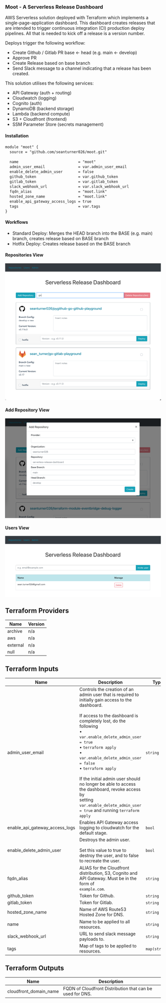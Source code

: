### Moot - A Serverless Release Dashboard

AWS Serverless solution deployed with Terraform which implements a single-page-application dashboard. This dashboard creates releases that are intended to trigger continuous integration (CI) production deploy pipelines. All that is needed to kick off a release is a version number.

Deploys trigger the following workflow:
  - Create Github / Gitlab PR base <- head (e.g. main <- develop)
  - Approve PR
  - Create Release based on base branch
  - Send Slack message to a channel indicating that a release has been created.

This solution utilises the following services:
  - API Gateway (auth + routing)
  - Cloudwatch (logging)
  - Cognito (auth)
  - DynamoDB (backend storage)
  - Lambda (backend compute)
  - S3 + Cloudfront (frontend)
  - SSM Parameter Store (secrets management)

#### Installation

```hcl
module "moot" {
  source = "github.com/seanturner026/moot.git"

  name                           = "moot"
  admin_user_email               = var.admin_user_email
  enable_delete_admin_user       = false
  github_token                   = var.github_token
  gitlab_token                   = var.gitlab_token
  slack_webhook_url              = var.slack_webhook_url
  fqdn_alias                     = "moot.link"
  hosted_zone_name               = "moot.link"
  enable_api_gateway_access_logs = true
  tags                           = var.tags
}
```

#### Workflows

- Standard Deploy: Merges the HEAD branch into the BASE (e.g. main) branch, creates release based on BASE branch
- Hotfix Deploy: Creates release based on the BASE branch


#### Repositories View

![alt text](https://github.com/seanturner026/moot/blob/main/assets/repositories.png?raw=true)

#### Add Repository View
![alt text](https://github.com/seanturner026/moot/blob/main/assets/repositories-add.png?raw=true)

#### Users View

![alt text](https://github.com/seanturner026/moot/blob/main/assets/users.png?raw=true)

## Terraform Providers

| Name | Version |
|------|---------|
| archive | n/a |
| aws | n/a |
| external | n/a |
| null | n/a |

## Terraform Inputs

| Name | Description | Type | Default | Required |
|------|-------------|------|---------|:--------:|
| admin\_user\_email | Controls the creation of an admin user that is required to initially gain access to the<br>dashboard.<br><br>If access to the dashboard is completely lost, do the following<br>• `var.enable_delete_admin_user = true`<br>• `terraform apply`<br>• `var.enable_delete_admin_user = false`<br>• `terraform apply`<br><br>If the initial admin user should no longer be able to access the dashboard, revoke access by<br>setting `var.enable_delete_admin_user = true` and running `terraform apply` | `string` | `""` | no |
| enable\_api\_gateway\_access\_logs | Enables API Gateway access logging to cloudwatch for the default stage. | `bool` | `false` | no |
| enable\_delete\_admin\_user | Destroys the admin user.<br><br>Set this value to true to destroy the user, and to false to recreate the user. | `bool` | `false` | no |
| fqdn\_alias | ALIAS for the Cloudfront distribution, S3, Cognito and API Gateway. Must be in the form of<br>`example.com`. | `string` | `""` | no |
| github\_token | Token for Github. | `string` | `""` | no |
| gitlab\_token | Token for Gitlab. | `string` | `""` | no |
| hosted\_zone\_name | Name of AWS Route53 Hosted Zone for DNS. | `string` | `""` | no |
| name | Name to be applied to all resources. | `string` | `"release_dashboard"` | no |
| slack\_webhook\_url | URL to send slack message payloads to. | `string` | `""` | no |
| tags | Map of tags to be applied to resources. | `map(string)` | `{}` | no |

## Terraform Outputs

| Name | Description |
|------|-------------|
| cloudfront\_domain\_name | FQDN of Cloudfront Distribution that can be used for DNS. |
